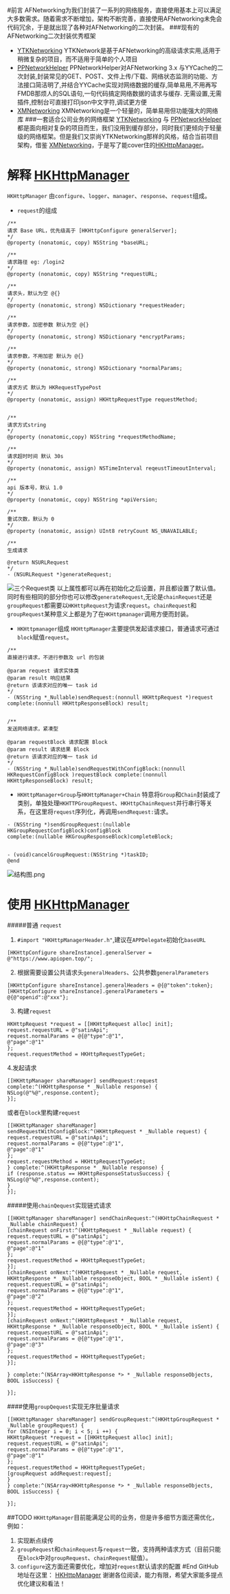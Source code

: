 #前言
AFNetworking为我们封装了一系列的网络服务，直接使用基本上可以满足大多数需求。随着需求不断增加，架构不断完善，直接使用AFNetworking未免会代码冗余，于是就出现了各种对AFNetworking的二次封装。
###现有的AFNetworking二次封装优秀框架
- [YTKNetworking](https://github.com/yuantiku/YTKNetwork)
YTKNetwork是基于AFNetworking的高级请求实用,适用于稍微复杂的项目，而不适用于简单的个人项目
- [PPNetworkHelper](https://github.com/jkpang/PPNetworkHelper)
PPNetworkHelper对AFNetworking 3.x 与YYCache的二次封装,封装常见的GET、POST、文件上传/下载、网络状态监测的功能、方法接口简洁明了,并结合YYCache实现对网络数据的缓存,简单易用,不用再写FMDB那烦人的SQL语句,一句代码搞定网络数据的请求与缓存. 无需设置,无需插件,控制台可直接打印json中文字符,调试更方便
- [XMNetworking](https://github.com/kangzubin/XMNetworking)
XMNetworking是一个轻量的，简单易用但功能强大的网络库
###一套适合公司业务的网络框架
[YTKNetworking](https://github.com/yuantiku/YTKNetwork) 与 [PPNetworkHelper](https://github.com/jkpang/PPNetworkHelper)都是面向相对复杂的项目而生，我们没用到缓存部分，同时我们更倾向于轻量级的网络框架。但是我们又崇尚YTKNetworking那样的风格，结合当前项目架构，借鉴 [XMNetworking](https://github.com/kangzubin/XMNetworking)，于是写了能cover住的[HKHttpManager](https://github.com/baoshanf/HKHttpManager)。
# 解释 [HKHttpManager](https://github.com/baoshanf/HKHttpManager)
`HKHttpManager` 由`configure`、`logger`、`manager`、`response`、`request`组成。
- `request`的组成
```
/**
请求 Base URL，优先级高于 [HKHttpConfigure generalServer];
*/
@property (nonatomic, copy) NSString *baseURL;

/**
请求路径 eg: /login2
*/
@property (nonatomic, copy) NSString *requestURL;

/**
请求头，默认为空 @{}
*/
@property (nonatomic, strong) NSDictionary *requestHeader;

/**
请求参数，加密参数 默认为空 @{}
*/
@property (nonatomic, strong) NSDictionary *encryptParams;

/**
请求参数，不用加密 默认为 @{}
*/
@property (nonatomic, strong) NSDictionary *normalParams;

/**
请求方式 默认为 HKRequestTypePost
*/
@property (nonatomic, assign) HKHttpRequestType requestMethod;


/**
请求方式string
*/
@property (nonatomic,copy) NSString *requestMethodName;

/**
请求超时时间 默认 30s
*/
@property (nonatomic, assign) NSTimeInterval reqeustTimeoutInterval;

/**
api 版本号，默认 1.0
*/
@property (nonatomic, copy) NSString *apiVersion;

/**
重试次数，默认为 0
*/
@property (nonatomic, assign) UInt8 retryCount NS_UNAVAILABLE;

/**
生成请求

@return NSURLRequest
*/
- (NSURLRequest *)generateRequest;
```
![三个Request类](https://upload-images.jianshu.io/upload_images/4248528-c4588ca4005e093e.png?imageMogr2/auto-orient/strip%7CimageView2/2/w/1240)
以上属性都可以再在初始化之后设置，并且都设置了默认值。同时有些相同的部分你也可以修改`generateRequest`,无论是`chainRequest`还是`groupRequest`都需要以`HKHttpRequest`为请求`request`。`chainRequest`和`groupRequest`某种意义上都是为了在`HKHttpmanager`调用方便而封装。
- `HKHttpmanager`组成
`HKHttpManager`主要提供发起请求接口，普通请求可通过`block`赋值`request`。
```
/**
直接进行请求，不进行参数及 url 的包装

@param request 请求实体类
@param result 响应结果
@return 该请求对应的唯一 task id
*/
- (NSString *_Nullable)sendRequest:(nonnull HKHttpRequest *)request complete:(nonnull HKHttpResponseBlock) result;


/**
发送网络请求，紧凑型

@param requestBlock 请求配置 Block
@param result 请求结果 Block
@return 该请求对应的唯一 task id
*/
- (NSString *_Nullable)sendRequestWithConfigBlock:(nonnull HKRequestConfigBlock )requestBlock complete:(nonnull HKHttpResponseBlock) result;
```
- `HKHttpManager+Group`与`HKHttpManager+Chain`
特意将`Group`和`Chain`封装成了类别，单独处理`HKHTTPGroupRequest`、`HKHttpChainRequest`并行串行等关系，在这里将`request`序列化，再调用`sendRequest:`请求。
```
- (NSString *)sendGroupRequest:(nullable HKGroupRequestConfigBlock)configBlock
complete:(nullable HKGroupResponseBlock)completeBlock;


- (void)cancelGroupRequest:(NSString *)taskID;
@end
```

![结构图.png](https://upload-images.jianshu.io/upload_images/4248528-47ab20b16890fd91.png?imageMogr2/auto-orient/strip%7CimageView2/2/w/1240)
# 使用 [HKHttpManager](https://github.com/baoshanf/HKHttpManager)
#####普通 `request`
1. `#import "HKHttpManagerHeader.h"`,建议在`APPDelegate`初始化`baseURL`
```
[HKHttpConfigure shareInstance].generalServer = @"https://www.apiopen.top/";
```
2. 根据需要设置公共请求头`generalHeaders`、公共参数`generalParameters`
```
[HKHttpConfigure shareInstance].generalHeaders = @{@"token":token};
[HKHttpConfigure shareInstance].generalParameters = @{@"openid":@"xxx"};
```
3. 构建`request`
```
HKHttpRequest *request = [[HKHttpRequest alloc] init];
request.requestURL = @"satinApi";
request.normalParams = @{@"type":@"1",
@"page":@"1"
};
request.requestMethod = HKHttpRequestTypeGet;
```
4.发起请求
```
[[HKHttpManager shareManager] sendRequest:request complete:^(HKHttpResponse * _Nullable response) {
NSLog(@"%@",response.content);
}];
```
或者在`block`里构建`request`
```
[[HKHttpManager shareManager] sendRequestWithConfigBlock:^(HKHttpRequest * _Nullable request) {
request.requestURL = @"satinApi";
request.normalParams = @{@"type":@"1",
@"page":@"1"
};
request.requestMethod = HKHttpRequestTypeGet;
} complete:^(HKHttpResponse * _Nullable response) {
if (response.status == HKHttpResponseStatusSuccess) {
NSLog(@"%@",response.content);
}
}];
```
#####使用`chainQequest`实现链式请求
```
[[HKHttpManager shareManager] sendChainRequest:^(HKHttpChainRequest * _Nullable chainRequest) {
[chainRequest onFirst:^(HKHttpRequest * _Nullable request) {
request.requestURL = @"satinApi";
request.normalParams = @{@"type":@"1",
@"page":@"1"
};
request.requestMethod = HKHttpRequestTypeGet;
}];
[chainRequest onNext:^(HKHttpRequest * _Nullable request, HKHttpResponse * _Nullable responseObject, BOOL * _Nullable isSent) {
request.requestURL = @"satinApi";
request.normalParams = @{@"type":@"1",
@"page":@"2"
};
request.requestMethod = HKHttpRequestTypeGet;
}];
[chainRequest onNext:^(HKHttpRequest * _Nullable request, HKHttpResponse * _Nullable responseObject, BOOL * _Nullable isSent) {
request.requestURL = @"satinApi";
request.normalParams = @{@"type":@"1",
@"page":@"3"
};
request.requestMethod = HKHttpRequestTypeGet;
}];

} complete:^(NSArray<HKHttpResponse *> * _Nullable responseObjects, BOOL isSuccess) {

}];
```
####使用`groupQequest`实现无序批量请求
```
[[HKHttpManager shareManager] sendGroupRequest:^(HKHttpGroupRequest * _Nullable groupRequest) {
for (NSInteger i = 0; i < 5; i ++) {
HKHttpRequest *request = [[HKHttpRequest alloc] init];
request.requestURL = @"satinApi";
request.normalParams = @{@"type":@"1",
@"page":@"1"
};
request.requestMethod = HKHttpRequestTypeGet;
[groupRequest addRequest:request];
}
} complete:^(NSArray<HKHttpResponse *> * _Nullable responseObjects, BOOL isSuccess) {

}];
```
##TODO
`HKHttpManager`目前能满足公司的业务，但是许多细节方面还需优化，例如：
1. 实现断点续传
2. `groupRequest`和`chainRequest`与`request`一致，支持两种请求方式（目前只能在`block`中对`groupRequest`、`chainRequest`赋值）。
3. `configure`这方面还需要优化，增加对`request`默认请求的配置
#End
GitHub地址在这里： [HKHttpManager](https://github.com/baoshanf/HKHttpManager)
谢谢各位阅读，能力有限，希望大家能多提点优化建议和看法！

